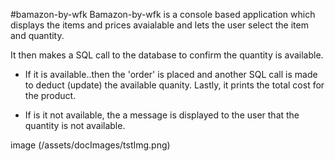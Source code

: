#bamazon-by-wfk
Bamazon-by-wfk is a console based application which displays the items and prices avaialable and lets the user select the item and quantity.

It then makes a SQL call to the database to confirm the quantity is available. 

* If  it is available..then the 'order' is placed and another SQL call is made to deduct (update) the available quanity.  Lastly, it prints the total cost for the product.

* If is it not available, the a  message is displayed to the user that the quantity is not available.

image (/assets/docImages/tstImg.png) 